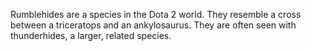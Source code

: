 Rumblehides are a species in the Dota 2 world. They resemble a cross between a triceratops and an ankylosaurus. They are often seen with thunderhides, a larger, related species.

